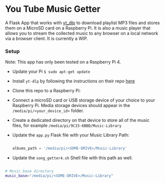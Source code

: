 # You Tube Music Getter
A Flask App that works with [yt_dlp](https://github.com/yt-dlp/yt-dlp) to download playlist MP3 files and stores them on a MicroSD card on a Raspberry Pi. It is also a music player that allows you to stream the collected music to any browser on a local network via a browser client. It is currently a WIP.

### Setup
Note: This app has only been tested on a Raspberry Pi 4. 

- Update your Pi `$ sudo apt-get update`
- Install `yt-dlp` by following the instructions on their repo [here](https://github.com/yt-dlp/yt-dlp)
- Clone this repo to a Raspberry Pi: 
- Connect a microSD card or USB storage device of your choice to your Raspberry Pi. Media storage devices should appear in the `/media/pi/<your_device_id>` folder.
- Create a dedicated directory on that device to store all of the music files, for example `/media/pi/9C33-6BBD/Music-Library`
- Update the `app.py` Flask file with your Music Library Path:
  
   ```python

   albums_path = '/media/pi/<SOME-DRIVE>/Music-Library'

   ```

 - Update the `song_getter4.sh` Shell file with this path as well.

```bash

# Music base directory
music_base="/media/pi/<SOME-DRIVE>/Music-Library"

```





